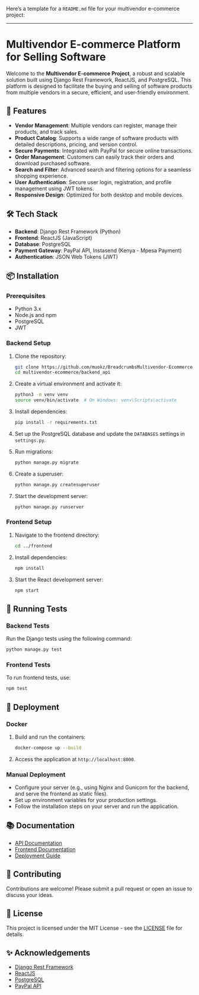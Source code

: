 Here’s a template for a `README.md` file for your multivendor e-commerce project:

---

# Multivendor E-commerce Platform for Selling Software

Welcome to the **Multivendor E-commerce Project**, a robust and scalable solution built using Django Rest Framework, ReactJS, and PostgreSQL. This platform is designed to facilitate the buying and selling of software products from multiple vendors in a secure, efficient, and user-friendly environment.

## 🚀 Features

- **Vendor Management**: Multiple vendors can register, manage their products, and track sales.
- **Product Catalog**: Supports a wide range of software products with detailed descriptions, pricing, and version control.
- **Secure Payments**: Integrated with PayPal for secure online transactions.
- **Order Management**: Customers can easily track their orders and download purchased software.
- **Search and Filter**: Advanced search and filtering options for a seamless shopping experience.
- **User Authentication**: Secure user login, registration, and profile management using JWT tokens.
- **Responsive Design**: Optimized for both desktop and mobile devices.

## 🛠️ Tech Stack

- **Backend**: Django Rest Framework (Python)
- **Frontend**: ReactJS (JavaScript)
- **Database**: PostgreSQL
- **Payment Gateway**: PayPal API, Instasend (Kenya - Mpesa Payment)
- **Authentication**: JSON Web Tokens (JWT)

## 📦 Installation

### Prerequisites

- Python 3.x
- Node.js and npm
- PostgreSQL
- JWT

### Backend Setup

1. Clone the repository:
    ```bash
    git clone https://github.com/muokz/BreadcrumbsMultivendor-Ecommerce-Platform-Django-Rest-Framework.git
    cd multivendor-ecommerce/backend_api
    ```

2. Create a virtual environment and activate it:
    ```bash
    python3 -m venv venv
    source venv/bin/activate  # On Windows: venv\Scripts\activate
    ```

3. Install dependencies:
    ```bash
    pip install -r requirements.txt
    ```

4. Set up the PostgreSQL database and update the `DATABASES` settings in `settings.py`.

5. Run migrations:
    ```bash
    python manage.py migrate
    ```

6. Create a superuser:
    ```bash
    python manage.py createsuperuser
    ```

7. Start the development server:
    ```bash
    python manage.py runserver
    ```

### Frontend Setup

1. Navigate to the frontend directory:
    ```bash
    cd ../frontend
    ```

2. Install dependencies:
    ```bash
    npm install
    ```

3. Start the React development server:
    ```bash
    npm start
    ```

## 🧪 Running Tests

### Backend Tests

Run the Django tests using the following command:

```bash
python manage.py test
```

### Frontend Tests

To run frontend tests, use:

```bash
npm test
```

## 🚢 Deployment

### Docker

1. Build and run the containers:
    ```bash
    docker-compose up --build
    ```

2. Access the application at `http://localhost:8000`.

### Manual Deployment

- Configure your server (e.g., using Nginx and Gunicorn for the backend, and serve the frontend as static files).
- Set up environment variables for your production settings.
- Follow the installation steps on your server and run the application.

## 📚 Documentation

- [API Documentation](docs/api.md)
- [Frontend Documentation](docs/frontend.md)
- [Deployment Guide](docs/deployment.md)

## 🤝 Contributing

Contributions are welcome! Please submit a pull request or open an issue to discuss your ideas.

## 📄 License

This project is licensed under the MIT License - see the [LICENSE](LICENSE) file for details.

## ✨ Acknowledgements

- [Django Rest Framework](https://www.django-rest-framework.org/)
- [ReactJS](https://reactjs.org/)
- [PostgreSQL](https://www.postgresql.org/)
- [PayPal API](https://developer.paypal.com/docs/api/overview/)
